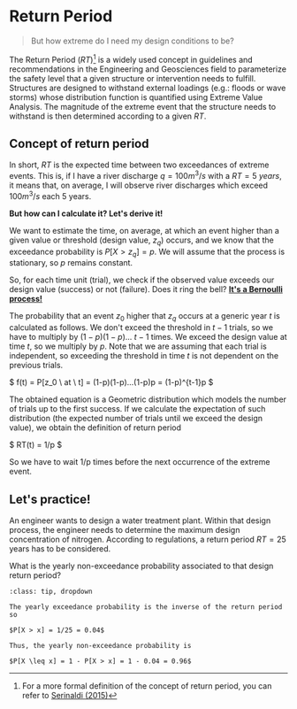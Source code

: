 
# Return Period

> But how extreme do I need my design conditions to be? 

The Return Period ($RT$)[^ref] is a widely used concept in guidelines and recommendations in the Engineering and Geosciences field to parameterize the safety level that a given structure or intervention needs to fulfill. Structures are designed to withstand external loadings (e.g.: floods or wave storms) whose distribution function is quantified using Extreme Value Analysis. The magnitude of the extreme event that the structure needs to withstand is then determined according to a given $RT$.

## Concept of return period

In short, $RT$ is the expected time between two exceedances of extreme events. This is, if I have a river discharge $q = 100 m^3/s$ with a $RT = 5 \ years$, it means that, on average, I will observe river discharges which exceed $100 m^3/s$ each 5 years.

**But how can I calculate it? Let's derive it!**

We want to estimate the time, on average, at which an event higher than a given value or threshold (design value, $z_q$) occurs, and we know that the exceedance probability is $P[X>z_q]=p$. We will assume that the process is stationary, so $p$ remains constant.

So, for each time unit (trial), we check if the observed value exceeds our design value (success) or not (failure). Does it ring the bell? [**It's a Bernoulli process!**](Bernoulli)

The probability that an event $z_0$ higher that $z_q$ occurs at a generic year $t$ is calculated as follows. We don't exceed the threshold in $t-1$ trials, so we have to multiply by $(1-p)(1-p)...$ $t-1$ times. We exceed the design value at time $t$, so we multiply by $p$. Note that we are assuming that each trial is independent, so exceeding the threshold in time $t$ is not dependent on the previous trials.

$
f(t) = P[z_0 \ at \ t] = (1-p)(1-p)...(1-p)p = (1-p)^{t-1}p
$

The obtained equation is a Geometric distribution which models the number of trials up to the first success. If we calculate the expectation of such distribution (the expected number of trials until we exceed the design value), we obtain the definition of return period

$
RT(t) = 1/p
$

So we have to wait 1/p times before the next occurrence of the extreme event.


## Let's practice!

An engineer wants to design a water treatment plant. Within that design process, the engineer needs to determine the maximum design concentration of nitrogen. According to regulations, a return period $RT = 25$ years has to be considered.

What is the yearly non-exceedance probability associated to that design return period?

```{admonition} Answer
:class: tip, dropdown

The yearly exceedance probability is the inverse of the return period so

$P[X > x] = 1/25 = 0.04$

Thus, the yearly non-exceedance probability is

$P[X \leq x] = 1 - P[X > x] = 1 - 0.04 = 0.96$

```

[^ref]: For a more formal definition of the concept of return period, you can refer to [Serinaldi (2015)](https://link.springer.com/article/10.1007/s00477-014-0916-1) 